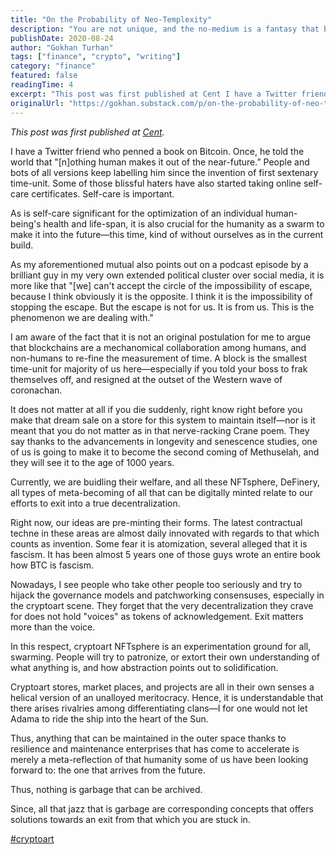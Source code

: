 ```yaml
---
title: "On the Probability of Neo-Templexity"
description: "You are not unique, and the no-medium is a fantasy that breeds wonders."
publishDate: 2020-08-24
author: "Gokhan Turhan"
tags: ["finance", "crypto", "writing"]
category: "finance"
featured: false
readingTime: 4
excerpt: "This post was first published at Cent I have a Twitter friend who penned a book on Bitcoin. Once, he told the world that \"nothing human makes it out of the near-future.”..."
originalUrl: "https://gokhan.substack.com/p/on-the-probability-of-neo-templexity"
---
```


*This post was first published at [Cent](https://beta.cent.co/+u8rq9d).*

I have a Twitter friend who penned a book on Bitcoin. Once, he told the world that "[n]othing human makes it out of the near-future.” People and bots of all versions keep labelling him since the invention of first sextenary time-unit. Some of those blissful haters have also started taking online self-care certificates. Self-care is important.

As is self-care significant for the optimization of an individual human-being's health and life-span, it is also crucial for the humanity as a swarm to make it into the future—this time, kind of without ourselves as in the current build.

As my aforementioned mutual also points out on a podcast episode by a brilliant guy in my very own extended political cluster over social media, it is more like that "[we] can't accept the circle of the impossibility of escape, because I think obviously it is the opposite. I think it is the impossibility of stopping the escape. But the escape is not for us. It is from us. This is the phenomenon we are dealing with."

I am aware of the fact that it is not an original postulation for me to argue that blockchains are a mechanomical collaboration among humans, and non-humans to re-fine the measurement of time. A block is the smallest time-unit for majority of us here—especially if you told your boss to frak themselves off, and resigned at the outset of the Western wave of coronachan.

It does not matter at all if you die suddenly, right know right before you make that dream sale on a store for this system to maintain itself—nor is it meant that you do not matter as in that nerve-racking Crane poem. They say thanks to the advancements in longevity and senescence studies, one of us is going to make it to become the second coming of Methuselah, and they will see it to the age of 1000 years.

Currently, we are buidling their welfare, and all these NFTsphere, DeFinery, all types of meta-becoming of all that can be digitally minted relate to our efforts to exit into a true decentralization.

Right now, our ideas are pre-minting their forms. The latest contractual techne in these areas are almost daily innovated with regards to that which counts as invention. Some fear it is atomization, several alleged that it is fascism. It has been almost 5 years one of those guys wrote an entire book how BTC is fascism.

Nowadays, I see people who take other people too seriously and try to hijack the governance models and patchworking consensuses, especially in the cryptoart scene. They forget that the very decentralization they crave for does not hold "voices" as tokens of acknowledgement. Exit matters more than the voice.

In this respect, cryptoart NFTsphere is an experimentation ground for all, swarming. People will try to patronize, or extort their own understanding of what anything is, and how abstraction points out to solidification.

Cryptoart stores, market places, and projects are all in their own senses a helical version of an unalloyed meritocracy. Hence, it is understandable that there arises rivalries among differentiating clans—I for one would not let Adama to ride the ship into the heart of the Sun.

Thus, anything that can be maintained in the outer space thanks to resilience and maintenance enterprises that has come to accelerate is merely a meta-reflection of that humanity some of us have been looking forward to: the one that arrives from the future.

Thus, nothing is garbage that can be archived.

Since, all that jazz that is garbage are corresponding concepts that offers solutions towards an exit from that which you are stuck in.

[#cryptoart](https://beta.cent.co/~cryptoart)